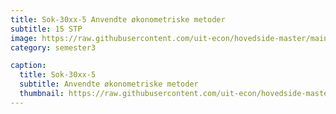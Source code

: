 ```yaml
---
title: Sok-30xx-5 Anvendte økonometriske metoder
subtitle: 15 STP
image: https://raw.githubusercontent.com/uit-econ/hovedside-master/main/assets/img/Sok-30xx-5.jpg
category: semester3

caption:
  title: Sok-30xx-5
  subtitle: Anvendte økonometriske metoder
  thumbnail: https://raw.githubusercontent.com/uit-econ/hovedside-master/main/assets/img/Sok-30xx-5.jpg
---
```



